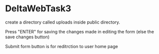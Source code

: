 # DeltaWebTask3
create a directory called uploads inside public directory.


Press "ENTER" for saving the changes made in editing the form (else the save changes button) 


Submit form button is for reditrction to user home page
